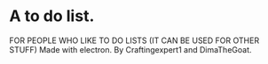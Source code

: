 # A to do list.
FOR PEOPLE WHO LIKE TO DO LISTS (IT CAN BE USED FOR OTHER STUFF)
Made with electron. By Craftingexpert1 and DimaTheGoat.
